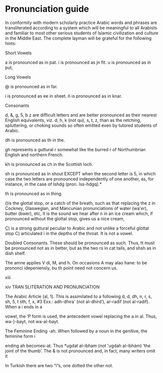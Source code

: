 # Pronunciation guide

In conformity with modern scholarly practice Arabic words and phrases are transliterated
according to a system which will be meaningful to all Arabists and familiar to most other serious
students of Islamic civilization and culture in the Middle East. The complete layman will be
grateful for the following hints:


Short Vowels

a is pronounced as in pat.
i is pronounced as jn fit.
u is pronounced as in put,


Long Vowels

@ is pronounced as in far.

i is pronounced as ee in sheet.
ñ is pronounced as in knar.


Consonants

d, &, g, 5, b z are difficult letters and are better pronounced as their nearest English equivalents,
viz. d, h, k (not qu), s, t, z, than as the retching, spluttering, or choking sounds so often emitted
even by tutored students of Arabic.

dh is pronounced as th in the.

gh represents a guttural r somewhat like the burred r of Northumbrian English and northern
French.

kh is pronounced as ch in the Scottish loch.

sh is pronounced as in shout EXCEPT when the second letter is 5, in which case the two letters
are pronounced independently of one another, as, for instance, in the case of Ishdg (pron.
Iss-hdgq).*

th is pronounced as in thing.

()is the glottal stop, or a catch of the breath, such as that replacing the z in Cockney, Glaswegian,
and Mancunian pronunciations of water (wa'er), butter (bwer), etc, It is the sound we hear
after n in an ice cream which, if pronounced without the glottal stop, gives us a nice cream,

Ç) is a strong guttural peculiar to Arabic and not unlike a forceful glottal stop C) articulated i in
the depths of the throat. It is not a vowel.


Doubled Consonants. These should be pronounced as such. Thus, tt must be pronounced not
as in better, but as the two rs in cat tails, and shsh as in dish shelf.


The amne applies V di, M, and h. On occasions A may alao hane: to be prononci idepeniensly, bu th
point need not concern us.


xiii


xiv TRAN SLITERATION AND PRONUNCIATION


The Arabic Article (al, 1). This is assimilated to a following d, d, dh, n, r, s, sh, 5, t sth, f, x, #3
Exx.: adh-dhira' (not al-dhird’), ar-radif (not al-radif). When a i ends in a


vowel, the ‘P form is used, the antecedent vowel replacing the a in al. Thus, wa-}-bayt, not
wa-al-bayt.


The Feminine Ending -ah. When followed by a noun in the genitive, the feminine form i


ending
ah becomes-at. Thus *ugdat al-ibham (not 'ugdah al-ibhàm) ‘the joint of the thumb’. The & is
not pronounced and, in fact, many writers omit it


In Turkish there are two “i”s, one dotted the other not.

